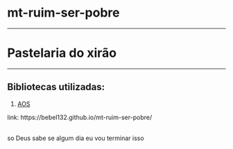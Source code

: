 # mt-ruim-ser-pobre
<hr>
<h1>Pastelaria do xirão</h1>
<hr>
<h2>Bibliotecas utilizadas:</h2>
<ol>
  <li><a href="https://michalsnik.github.io/aos/">AOS</a></li>
</ol>
link: https://bebel132.github.io/mt-ruim-ser-pobre/
<br>
<br>
<p>so Deus sabe se algum dia eu vou terminar isso</p>
